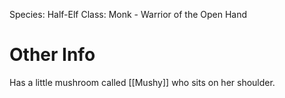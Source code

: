 Species: Half-Elf
Class: Monk - Warrior of the Open Hand

# Other Info
Has a little mushroom called [[Mushy]] who sits on her shoulder. 